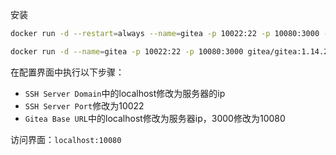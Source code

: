  安装

```bash
docker run -d --restart=always --name=gitea -p 10022:22 -p 10080:3000 -v `pwd`/gitea:/data gitea/gitea:1.14.2

docker run -d --name=gitea -p 10022:22 -p 10080:3000 gitea/gitea:1.14.2
```

在配置界面中执行以下步骤：

- `SSH Server Domain`中的localhost修改为服务器的ip
- `SSH Server Port`修改为10022
- `Gitea Base URL`中的localhost修改为服务器ip，3000修改为10080

访问界面：`localhost:10080`

